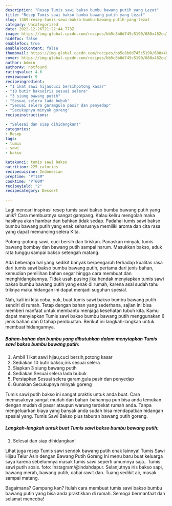 ```yaml
---
description: "Resep Tumis sawi bakso bumbu bawang putih yang Lezat"
title: "Resep Tumis sawi bakso bumbu bawang putih yang Lezat"
slug: 1309-resep-tumis-sawi-bakso-bumbu-bawang-putih-yang-lezat
category: Uncategorized
date: 2022-12-26T21:22:44.773Z
image: https://img-global.cpcdn.com/recipes/bb5c8b0d745c5190/680x482cq70/tumis-sawi-bakso-bumbu-bawang-putih-foto-resep-utama.jpg
hideToc: false
enableToc: true
enableTocContent: false
thumbnail: https://img-global.cpcdn.com/recipes/bb5c8b0d745c5190/680x482cq70/tumis-sawi-bakso-bumbu-bawang-putih-foto-resep-utama.jpg
cover: https://img-global.cpcdn.com/recipes/bb5c8b0d745c5190/680x482cq70/tumis-sawi-bakso-bumbu-bawang-putih-foto-resep-utama.jpg
author: Admin
authorAv: notfound
ratingvalue: 4.6
reviewcount: 9
recipeingredient:
- "1 ikat sawi hijaucuci bersihpotong kasar"
- "10 butir baksoiris sesuai selera"
- "3 siung bawang putih"
- "Sesuai selera lada bubuk"
- "Sesuai selera garamgula pasir dan penyedap"
- "Secukupnya minyak goreng"
recipeinstructions:

- "Selesai dan siap dihidangkan!"
categories:
- Resep
tags:
- tumis
- sawi
- bakso

katakunci: tumis sawi bakso 
nutrition: 225 calories
recipecuisine: Indonesian
preptime: "PT14M"
cooktime: "PT60M"
recipeyield: "2"
recipecategory: Dessert

---
```





Lagi mencari inspirasi resep tumis sawi bakso bumbu bawang putih yang unik? Cara membuatnya sangat gampang. Kalau keliru mengolah maka hasilnya akan hambar dan bahkan tidak sedap. Padahal tumis sawi bakso bumbu bawang putih yang enak seharusnya memiliki aroma dan cita rasa yang dapat memancing selera Kita.





Potong-potong sawi, cuci bersih dan tiriskan. Panaskan minyak, tumis bawang bombay dan bawang putih sampai harum. Masukkan bakso, aduk rata tunggu sampai bakso setengah matang.

Ada beberapa hal yang sedikit banyak berpengaruh terhadap kualitas rasa dari tumis sawi bakso bumbu bawang putih, pertama dari jenis bahan, kemudian pemilihan bahan segar hingga cara membuat dan menghidangkannya. Tidak usah pusing jika hendak menyiapkan tumis sawi bakso bumbu bawang putih yang enak di rumah, karena asal sudah tahu triknya maka hidangan ini dapat menjadi suguhan spesial.






Nah, kali ini kita coba, yuk, buat tumis sawi bakso bumbu bawang putih sendiri di rumah. Tetap dengan bahan yang sederhana, sajian ini bisa memberi manfaat untuk membantu menjaga kesehatan tubuh kita. Kamu dapat menyiapkan Tumis sawi bakso bumbu bawang putih menggunakan 6 jenis bahan dan 0 tahap pembuatan. Berikut ini langkah-langkah untuk membuat hidangannya.

<!--inarticleads1-->

##### Bahan-bahan dan bumbu yang dibutuhkan dalam menyiapkan Tumis sawi bakso bumbu bawang putih:

1. Ambil 1 ikat sawi hijau,cuci bersih,potong kasar
1. Sediakan 10 butir bakso,iris sesuai selera
1. Siapkan 3 siung bawang putih
1. Sediakan Sesuai selera lada bubuk
1. Persiapkan Sesuai selera garam,gula pasir dan penyedap
1. Gunakan Secukupnya minyak goreng


Tumis sawi putih bakso ini sangat praktis untuk anda buat. Cara memasaknya sangat mudah dan bahan-bahannya pun bisa anda temukan dengan mudah di pasar ataupun warung terdekat rumah anda. Tanpa mengeluarkan biaya yang banyak anda sudah bisa mendapatkan hidangan spesial yang. Tumis Sawi Bakso plus taburan bawang putih goreng. 

<!--inarticleads2-->

##### Langkah-langkah untuk buat Tumis sawi bakso bumbu bawang putih:


1. Selesai dan siap dihidangkan!

Lihat juga resep Tumis sawi sendok bawang putih enak lainnya! Tumis Sawi Hijau Telur Asin dengan Bawang Putih Goreng Ini menu baru buat keluarga saya karena sebelumnya masak tumis sawi seperti umumnya saja.. Tumis sawi putih sosis. foto: Instagram/@indahdapur. Selanjutnya iris bakso sapi, bawang merah, bawang putih, cabai rawit dan. Tuang sedikit air, masak sampai matang. 

Bagaimana? Gampang kan? Itulah cara membuat tumis sawi bakso bumbu bawang putih yang bisa anda praktikkan di rumah. Semoga bermanfaat dan selamat mencoba!

